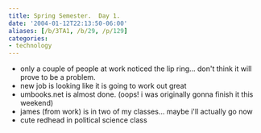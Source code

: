 ```yaml
---
title: Spring Semester.  Day 1.
date: '2004-01-12T22:13:50-06:00'
aliases: [/b/3TA1, /b/29, /p/129]
categories:
- technology
---
```

* only a couple of people at work noticed the lip ring... don't think it will prove to be a problem.
* new job is looking like it is going to work out great
* umbooks.net is almost done.  (oops!  i was originally gonna finish it this weekend)
* james (from work) is in two of my classes... maybe i'll actually go now
* cute redhead in political science class
